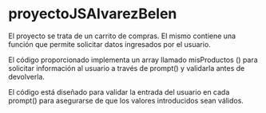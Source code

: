 # proyectoJSAlvarezBelen

El proyecto se trata de un carrito de compras. 
El mismo contiene una función que permite solicitar datos ingresados por el usuario.

El código proporcionado implementa un array llamado misProductos () para solicitar información al usuario a través de prompt() y validarla antes de devolverla.

El código está diseñado para validar la entrada del usuario en cada prompt() para asegurarse de que los valores introducidos sean válidos.
